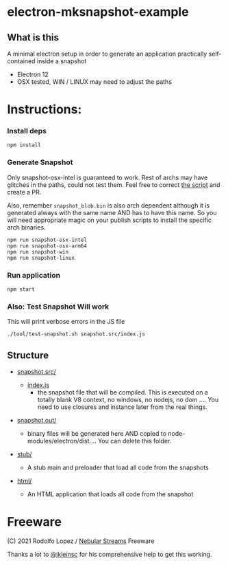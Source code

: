 # electron-mksnapshot-example

## What is this

A minimal electron setup in order to generate an application practically
self-contained inside a snapshot

- Electron 12
- OSX tested, WIN / LINUX may need to adjust the paths

# Instructions:

### Install deps

```
npm install

```

### Generate Snapshot

Only snapshot-osx-intel is guaranteed to work. Rest of archs may have glitches in the paths, could not test them.
Feel free to correct [the script](tool/mksnapshot.sh) and create a PR. 

Also, remember ```snapshot_blob.bin``` is also arch dependent although it is generated always
with the same name AND has to have this name. So you will need appropriate magic on your publish scripts to install
the specific arch binaries.


```
npm run snapshot-osx-intel
npm run snapshot-osx-arm64
npm run snapshot-win
npm run snapshot-linux

```


### Run application
```
npm start
```


### Also: Test Snapshot Will work

This will print verbose errors in the JS file


```
./tool/test-snapshot.sh snapshot.src/index.js

```


## Structure

- [snapshot.src/](snapshot.src)
  - [index.js](snapshot.src/index.js)
     - the snapshot file that will be compiled. This is executed on a totally blank V8 context, no windows, no nodejs,
       no dom .... You need to use closures and instance later from the real things.

- [snapshot.out/](snapshot.out)
  - binary files will be generated here AND copied to node-modules/electron/dist.... You can delete this folder.

- [stub/](stub)
  - A stub main and preloader that load all code from the snapshots

- [html/](html)
  - An HTML application that loads all code from the snapshot


# Freeware

(C) 2021 Rodolfo Lopez / [Nebular Streams](nebular.tv)
Freeware

Thanks a lot to [@jkleinsc](https://github.com/jkleinsc) for his comprehensive help to get this working.
